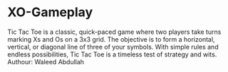 # XO-Gameplay
Tic Tac Toe is a classic, quick-paced game where two players take turns marking Xs and Os on a 3x3 grid. The objective is to form a horizontal, vertical, or diagonal line of three of your symbols. With simple rules and endless possibilities, Tic Tac Toe is a timeless test of strategy and wits.
Authour: Waleed Abdullah
